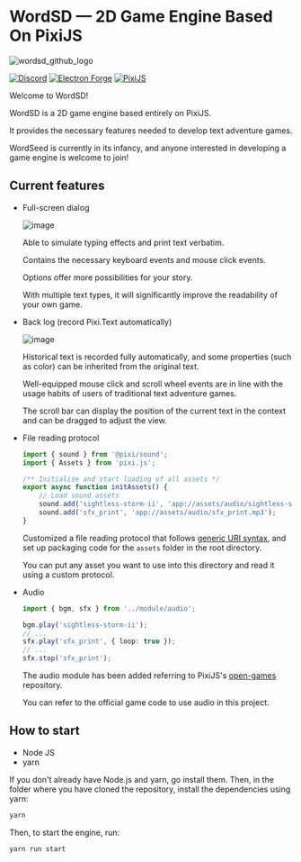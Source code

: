 # WordSD — 2D Game Engine Based On PixiJS

![wordsd_github_logo](https://github.com/labiker/WordSD/assets/49630998/12ad2a25-e914-4c31-9dfe-91ad8c2d5b1f)

[![Discord](https://badgen.net/badge/icon/discord?icon=discord&label)](https://discord.gg/xVVk5hdkXK)
[![Electron Forge](https://badgen.net/badge/Electron%20Forge/6.3.0/green?icon=https://www.electronjs.org/assets/img/logo.svg)](https://www.electronforge.io/config/configuration)
[![PixiJS](https://badgen.net/badge/PixiJS/7.3.0/green)](https://pixijs.download/v7.3.0/docs/index.html)

Welcome to WordSD!

WordSD is a 2D game engine based entirely on PixiJS.

It provides the necessary features needed to develop text adventure games.

WordSeed is currently in its infancy, and anyone interested in developing a game engine is welcome to join!

## Current features

- Full-screen dialog

  ![image](https://github.com/labiker/WordSD/assets/49630998/3574149f-c919-4025-8e6d-dc40790f35dd)

  Able to simulate typing effects and print text verbatim.

  Contains the necessary keyboard events and mouse click events.
  
  Options offer more possibilities for your story. 
  
  With multiple text types, it will significantly improve the readability of your own game.

- Back log (record Pixi.Text automatically)

  ![image](https://github.com/labiker/WordSD/assets/49630998/29c59b2a-d039-4036-93ba-442b453642c7)

  Historical text is recorded fully automatically, and some properties (such as color) can be inherited from the original text.
 
  Well-equipped mouse click and scroll wheel events are in line with the usage habits of users of traditional text adventure games.

  The scroll bar can display the position of the current text in the context and can be dragged to adjust the view.

- File reading protocol

  ```ts
  import { sound } from '@pixi/sound';
  import { Assets } from 'pixi.js';
  
  /** Initialise and start loading of all assets */
  export async function initAssets() {
      // Load sound assets
      sound.add('sightless-storm-ii', 'app://assets/audio/sightless-storm-ii.mp3');
      sound.add('sfx_print', 'app://assets/audio/sfx_print.mp3');
  }
  ```

  Customized a file reading protocol that follows [generic URI syntax](https://datatracker.ietf.org/doc/html/rfc3986#section-3), and set up packaging code for the `assets` folder in the root directory.

  You can put any asset you want to use into this directory and read it using a custom protocol.

- Audio

  ```ts
  import { bgm, sfx } from '../module/audio';
  
  bgm.play('sightless-storm-ii');
  // ...
  sfx.play('sfx_print', { loop: true });
  // ...
  sfx.stop('sfx_print');
  ```

  The audio module has been added referring to PixiJS's [open-games](https://github.com/pixijs/open-games) repository. 

  You can refer to the official game code to use audio in this project.

## How to start

- Node JS
- yarn

If you don't already have Node.js and yarn, go install them. Then, in the folder where you have cloned the repository, install the dependencies using yarn:

```sh
yarn
```

Then, to start the engine, run:

```sh
yarn run start
```
